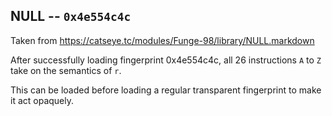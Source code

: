 ## NULL -- `0x4e554c4c`

Taken from https://catseye.tc/modules/Funge-98/library/NULL.markdown

After successfully loading fingerprint 0x4e554c4c, all 26 instructions
`A` to `Z` take on the semantics of `r`.

This can be loaded before loading a regular transparent fingerprint to
make it act opaquely.
